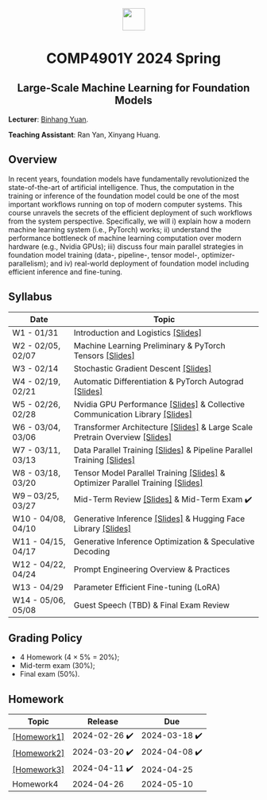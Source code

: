 <div style="text-align:center">
<a href="https://hkust.edu.hk/"><img src="https://hkust.edu.hk/sites/default/files/images/UST_L3.svg" height="45"></a>


# COMP4901Y 2024 Spring

</div>

<h2 style="text-align: center;"> Large-Scale Machine Learning for Foundation Models </h2>

**Lecturer**: [Binhang Yuan](https://binhangyuan.github.io/site/). 

**Teaching Assistant**: Ran Yan, Xinyang Huang.


## Overview

In recent years, foundation models have fundamentally revolutionized the state-of-the-art of artificial intelligence. Thus, the computation in the training or inference of the foundation model could be one of the most important workflows running on top of modern computer systems. This course unravels the secrets of the efficient deployment of such workflows from the system perspective. Specifically, we will i) explain how a modern machine learning system (i.e., PyTorch) works; ii) understand the performance bottleneck of machine learning computation over modern hardware (e.g., Nvidia GPUs); iii) discuss four main parallel strategies in foundation model training (data-, pipeline-, tensor model-, optimizer- parallelism); and iv) real-world deployment of foundation model including efficient inference and fine-tuning. 




## Syllabus 

| Date | Topic |
|-----|------|
|W1 - 01/31 | Introduction and Logistics [[Slides]](https://github.com/Relaxed-System-Lab/COMP4901Y_Course_HKUST/blob/main/Slides/Lecture%201%20-%20Introduction%20and%20Logistics.pdf)|
|W2 - 02/05, 02/07| Machine Learning Preliminary & PyTorch Tensors [[Slides]](https://github.com/Relaxed-System-Lab/COMP4901Y_Course_HKUST/blob/main/Slides/Lecture%202%20-%20Machine%20Learning%20Preliminary.pdf)|
|W3 - 02/14| Stochastic Gradient Descent [[Slides]](https://github.com/Relaxed-System-Lab/COMP4901Y_Course_HKUST/blob/main/Slides/Lecture%203%20-%20Stochastic%20Gradient%20Descent.pdf) |
|W4 - 02/19, 02/21 | Automatic Differentiation & PyTorch Autograd [[Slides]](https://github.com/Relaxed-System-Lab/COMP4901Y_Course_HKUST/blob/main/Slides/Lecture%204%20-%20Automatic%20Differentiation.pdf) |
|W5 - 02/26, 02/28 | Nvidia GPU Performance [[Slides]](https://github.com/Relaxed-System-Lab/COMP4901Y_Course_HKUST/blob/main/Slides/Lecture%205%20-%20Nvidia%20GPU%20Performance.pdf) & Collective Communication Library [[Slides]](https://github.com/Relaxed-System-Lab/COMP4901Y_Course_HKUST/blob/main/Slides/Lecture%206%20-%20Nvidia%20Collective%20Communication%20Library.pdf)|
|W6 - 03/04, 03/06| Transformer Architecture [[Slides]](https://github.com/Relaxed-System-Lab/COMP4901Y_Course_HKUST/blob/main/Slides/Lecture%207%20-%20Transformer%20Architecture.pdf) & Large Scale Pretrain Overview [[Slides]](https://github.com/Relaxed-System-Lab/COMP4901Y_Course_HKUST/blob/main/Slides/Lecture%208%20-%20Large%20Scale%20Pretrain%20Overview.pdf)|
|W7 - 03/11, 03/13| Data Parallel Training [[Slides]](https://github.com/Relaxed-System-Lab/COMP4901Y_Course_HKUST/blob/main/Slides/Lecture%209%20-%20Data%20Parallel%20Training.pdf) & Pipeline Parallel Training [[Slides]](https://github.com/Relaxed-System-Lab/COMP4901Y_Course_HKUST/blob/main/Slides/Lecture%2010%20-%20Pipeline%20Parallel%20Training.pdf)|
|W8 - 03/18, 03/20| Tensor Model Parallel Training [[Slides]](https://github.com/Relaxed-System-Lab/COMP4901Y_Course_HKUST/blob/main/Slides/Lecture%2011%20-%20Tensor%20Model%20Parallel%20Training.pdf) & Optimizer Parallel Training [[Slides]](https://github.com/Relaxed-System-Lab/COMP4901Y_Course_HKUST/blob/main/Slides/Lecture%2012%20-%20Optimizer%20Parallel%20Training.pdf)|
|W9 – 03/25, 03/27| Mid-Term Review [[Slides]](https://github.com/Relaxed-System-Lab/COMP4901Y_Course_HKUST/blob/main/Slides/Lecture%2013%20-%20Midterm%20Review.pdf) & Mid-Term Exam :heavy_check_mark:|
|W10 - 04/08, 04/10| Generative Inference [[Slides]](https://github.com/Relaxed-System-Lab/COMP4901Y_Course_HKUST/blob/main/Slides/Lecture%2014%20-%20Generative%20Inference.pdf) & Hugging Face Library [[Slides]](https://github.com/Relaxed-System-Lab/COMP4901Y_Course_HKUST/blob/main/Slides/Lecture%2015%20-%20Hugging%20Face%20Transformers%20Inference%20API.pdf)|
|W11 - 04/15, 04/17 | Generative Inference Optimization & Speculative Decoding |
|W12 - 04/22, 04/24 | Prompt Engineering Overview & Practices |
|W13 - 04/29 | Parameter Efficient Fine-tuning (LoRA)|
|W14 - 05/06, 05/08 | Guest Speech (TBD) & Final Exam Review |


## Grading Policy
- 4 Homework (4 $\times$ 5% $=$ 20%);
- Mid-term exam (30%);
- Final exam (50%).

## Homework 
| Topic | Release |   Due   |
|-------|---------|---------|
|[[Homework1]](https://github.com/Relaxed-System-Lab/COMP4901Y_Course_HKUST/tree/main/Homework1)|2024-02-26 :heavy_check_mark:| 2024-03-18 :heavy_check_mark:|
|[[Homework2]](https://github.com/Relaxed-System-Lab/COMP4901Y_Course_HKUST/tree/main/Homework2)|2024-03-20 :heavy_check_mark:| 2024-04-08 :heavy_check_mark:|
|[[Homework3]](https://github.com/Relaxed-System-Lab/COMP4901Y_Course_HKUST/tree/main/Homework3)|2024-04-11 :heavy_check_mark:| 2024-04-25|
| Homework4 |2024-04-26| 2024-05-10|



